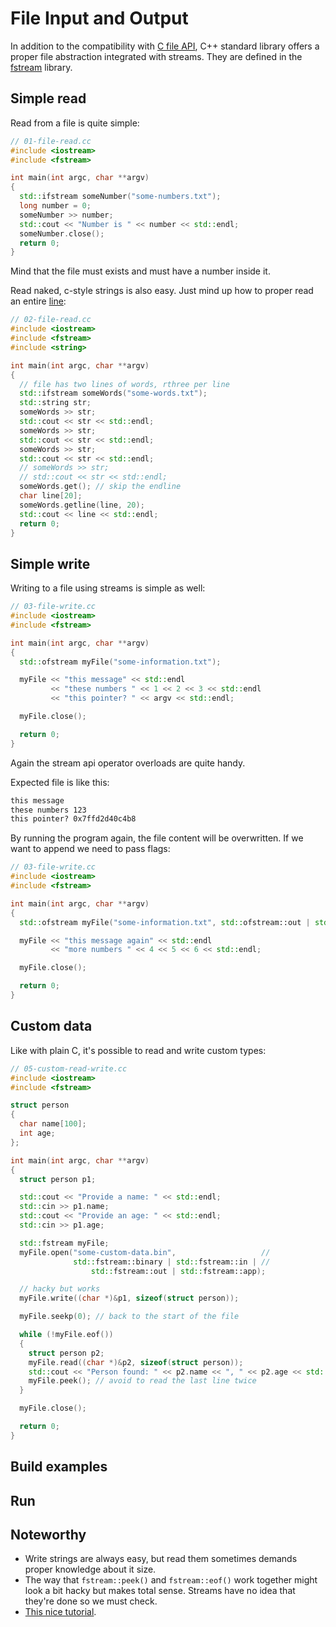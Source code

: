# File Input and Output

In addition to the compatibility with [C file API][cfile], C++ standard library
offers a proper file abstraction integrated with streams. They are defined in
the [fstream][fstream] library.

## Simple read

Read from a file is quite simple:

```cpp
// 01-file-read.cc
#include <iostream>
#include <fstream>

int main(int argc, char **argv)
{
  std::ifstream someNumber("some-numbers.txt");
  long number = 0;
  someNumber >> number;
  std::cout << "Number is " << number << std::endl;
  someNumber.close();
  return 0;
}
```

Mind that the file must exists and must have a number inside it.

Read naked, c-style strings is also easy. Just mind up how to proper read an
entire [line][getline]:

```cpp
// 02-file-read.cc
#include <iostream>
#include <fstream>
#include <string>

int main(int argc, char **argv)
{
  // file has two lines of words, rthree per line
  std::ifstream someWords("some-words.txt");
  std::string str;
  someWords >> str;
  std::cout << str << std::endl;
  someWords >> str;
  std::cout << str << std::endl;
  someWords >> str;
  std::cout << str << std::endl;
  // someWords >> str;
  // std::cout << str << std::endl;
  someWords.get(); // skip the endline
  char line[20];
  someWords.getline(line, 20);
  std::cout << line << std::endl;
  return 0;
}
```

## Simple write

Writing to a file using streams is simple as well:

```cpp
// 03-file-write.cc
#include <iostream>
#include <fstream>

int main(int argc, char **argv)
{
  std::ofstream myFile("some-information.txt");

  myFile << "this message" << std::endl
         << "these numbers " << 1 << 2 << 3 << std::endl
         << "this pointer? " << argv << std::endl;

  myFile.close();

  return 0;
}
```

Again the stream api operator overloads are quite handy.

Expected file is like this:

```txt
this message
these numbers 123
this pointer? 0x7ffd2d40c4b8
```

By running the program again, the file  content will be overwritten. If we want
to append we need to pass flags:

```cpp
// 03-file-write.cc
#include <iostream>
#include <fstream>

int main(int argc, char **argv)
{
  std::ofstream myFile("some-information.txt", std::ofstream::out | std::ofstream::app);

  myFile << "this message again" << std::endl
         << "more numbers " << 4 << 5 << 6 << std::endl;

  myFile.close();

  return 0;
}
```

## Custom data

Like with plain C, it's possible to read and write custom types:

```cpp
// 05-custom-read-write.cc
#include <iostream>
#include <fstream>

struct person
{
  char name[100];
  int age;
};

int main(int argc, char **argv)
{
  struct person p1;

  std::cout << "Provide a name: " << std::endl;
  std::cin >> p1.name;
  std::cout << "Provide an age: " << std::endl;
  std::cin >> p1.age;

  std::fstream myFile;
  myFile.open("some-custom-data.bin",                   //
              std::fstream::binary | std::fstream::in | //
                  std::fstream::out | std::fstream::app);

  // hacky but works
  myFile.write((char *)&p1, sizeof(struct person));

  myFile.seekp(0); // back to the start of the file

  while (!myFile.eof())
  {
    struct person p2;
    myFile.read((char *)&p2, sizeof(struct person));
    std::cout << "Person found: " << p2.name << ", " << p2.age << std::endl;
    myFile.peek(); // avoid to read the last line twice
  }

  myFile.close();

  return 0;
}
```

## Build examples

## Run

## Noteworthy

- Write strings are always easy, but read them sometimes demands proper
  knowledge about it size.
- The way that `fstream::peek()` and `fstream::eof()` work together might look a
  bit hacky but makes total sense. Streams have no idea that they're done so we
  must check.
- [This nice tutorial][tuto].

[cfile]: https://en.cppreference.com/w/c/io/FILE
[fstream]: https://cplusplus.com/reference/iolibrary
[tuto]: https://cplusplus.com/doc/tutorial/files
[getline]: https://cplusplus.com/reference/istream/istream/getline
